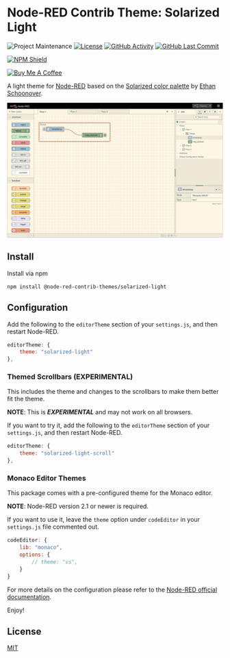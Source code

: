 # Node-RED Contrib Theme: Solarized Light

![Project Maintenance][maintenance-shield]
[![License][license-shield]](LICENSE)
[![GitHub Activity][commits-shield]][commits]
[![GitHub Last Commit][last-commit-shield]][commits]

[![NPM Shield][npm-shield]][npm-package]

<a href="https://www.buymeacoffee.com/mbonani" target="_blank"><img src="https://cdn.buymeacoffee.com/buttons/v2/default-red.png" alt="Buy Me A Coffee" height="60px" width="217px"></a>

A light theme for [Node-RED][node-red] based on the [Solarized color palette][solarized] by [Ethan Schoonover][schoonover].

![screenshot](https://raw.githubusercontent.com/node-red-contrib-themes/solarized-light/master/images/screenshot.png)

## Install

Install via npm

```shell
npm install @node-red-contrib-themes/solarized-light
```

## Configuration

Add the following to the `editorTheme` section of your `settings.js`, and then restart Node-RED.

```js
editorTheme: {
    theme: "solarized-light"
},
```

### Themed Scrollbars (EXPERIMENTAL)

This includes the theme and changes to the scrollbars to make them better fit the theme.

**NOTE**: This is ***EXPERIMENTAL*** and may not work on all browsers.

If you want to try it, add the following to the `editorTheme` section of your `settings.js`, and then restart Node-RED.

```js
editorTheme: {
    theme: "solarized-light-scroll"
},
```

### Monaco Editor Themes

This package comes with a pre-configured theme for the Monaco editor.

**NOTE**: Node-RED version 2.1 or newer is required.

If you want to use it, leave the `theme` option under `codeEditor` in your `settings.js` file commented out.

```js
codeEditor: {
    lib: "monaco",
    options: {
        // theme: "vs",
    }
}    
```

For more details on the configuration please refer to the
[Node-RED official documentation][node-red-doc].

Enjoy!

## License

[MIT][license]

[commits-shield]: https://img.shields.io/github/commit-activity/y/node-red-contrib-themes/solarized-light.svg
[commits]: https://github.com/node-red-contrib-themes/solarized-light/commits/master
[last-commit-shield]: https://img.shields.io/github/last-commit/node-red-contrib-themes/solarized-light.svg
[license]: https://github.com/node-red-contrib-themes/solarized-light/blob/master/LICENSE
[license-shield]: https://img.shields.io/github/license/node-red-contrib-themes/solarized-light.svg
[maintenance-shield]: https://img.shields.io/maintenance/yes/2022.svg
[node-red-doc]: https://nodered.org/docs/user-guide/runtime/configuration
[node-red]: https://nodered.org/
[npm-package]: https://nodei.co/npm/@node-red-contrib-themes/solarized-light
[npm-shield]: https://nodei.co/npm/@node-red-contrib-themes/solarized-light.png
[schoonover]: https://ethanschoonover.com
[solarized]: https://ethanschoonover.com/solarized/
